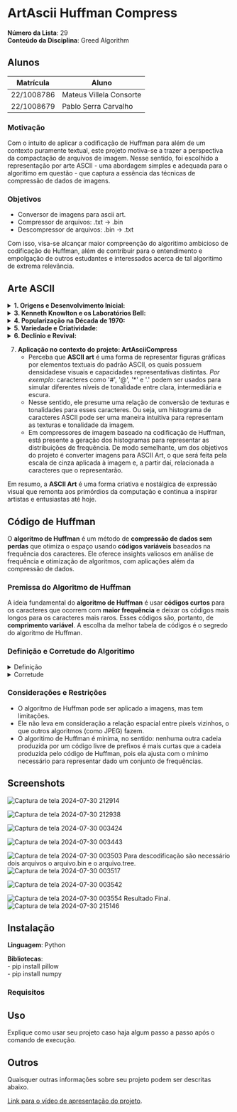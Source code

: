 # ArtAscii Huffman Compress

**Número da Lista**: 29<br>
**Conteúdo da Disciplina**: Greed Algorithm<br>

## Alunos
|Matrícula | Aluno |
| -- | -- |
| 22/1008786 |  Mateus Villela Consorte |
| 22/1008679 |  Pablo Serra Carvalho|

### Motivação
Com o intuito de aplicar a codificação de Huffman para além de um contexto puramente textual, este projeto motiva-se a trazer a perspectiva da compactação de arquivos de imagem. Nesse sentido,
foi escolhido a representação por arte ASCII - uma abordagem simples e adequada para o algoritimo em questão - que captura a essência das técnicas de compressão de dados de imagens.

### Objetivos
 - Conversor de imagens para ascii art.
 - Compressor de arquivos: .txt -> .bin
 - Descompressor de arquivos: .bin -> .txt

Com isso, visa-se alcançar maior compreenção do algoritimo ambicioso de codificação de Huffman, além de contribuir para o entendimento e empolgação de outros estudantes e interessados acerca de tal algoritimo de extrema relevância.

## Arte ASCII

<details>
<summary><strong>1. Origens e Desenvolvimento Inicial:</strong></summary>

- **Typewriter Art**: Antes dos computadores modernos, já existia uma forma semelhante de arte realizada com máquinas de escrever, conhecida como typewriter art. Nesse contexto, os artistas criavam desenhos e padrões usando os caracteres disponíveis nas máquinas de escrever.
- A **ASCII Art** tem suas raízes nos primórdios da computação, quando os computadores eram usados principalmente para processar texto e não possuíam capacidade gráfica avançada.
- Na década de 1960, o **Padrão ASCII** (American Standard Code for Information Interchange) foi estabelecido. Esse padrão definiu um conjunto de 128 caracteres, incluindo letras maiúsculas e minúsculas, números, símbolos de pontuação e caracteres de controle.
- Artistas e entusiastas começaram a explorar maneiras criativas de usar esses caracteres para criar imagens e ilustrações.
</details>

<details>
<summary><strong>3. Kenneth Knowlton e os Laboratórios Bell:</strong></summary>

- Um dos pioneiros em arte computacional foi Kenneth Knowlton, que trabalhava nos Laboratórios Bell na década de 1960.
- Knowlton criou algumas das primeiras **ASCII Arts**, usando impressoras que frequentemente não tinham capacidade gráfica. Ele usava os caracteres disponíveis para formar padrões e desenhos.
- Essas criações eram frequentemente impressas em grandes páginas de banner, facilitando a separação dos resultados por operadores ou funcionários de computador.
</details>

<details>
<summary><strong>4. Popularização na Década de 1970:</strong></summary>

- Durante a década de 1970, a **ASCII Art** se tornou mais popular à medida que os computadores pessoais e mainframes se espalhavam.
- Programadores, hackers e entusiastas começaram a criar arte usando os caracteres ASCII disponíveis em seus terminais de texto.
- A **ASCII Art** era usada em banners, cabeçalhos de documentos, cartazes e até mesmo em jogos de texto.
</details>

<details>
<summary><strong>5. Variedade e Criatividade:</strong></summary>

- A criatividade na **ASCII Art** era vasta. Alguns artistas criavam retratos detalhados, enquanto outros faziam padrões abstratos ou ilustrações temáticas.
- A limitação dos 95 caracteres imprimíveis do **Padrão ASCII** incentivava a inovação. Artistas usavam diferentes combinações de caracteres para obter sombras, texturas e detalhes.
- Classes:
  - Typewriter art,
  - Text art,
  - TTY e RTTY art,
  - Line art,
  - Block art; e outros.
</details>

<details>
<summary><strong>6. Declínio e Revival:</strong></summary>

- Com o advento dos gráficos de alta resolução e a popularização da internet, a **ASCII Art** perdeu parte de sua relevância.
- No entanto, houve um renascimento nos últimos anos, com artistas digitais revisitando essa forma de expressão e criando novas obras usando caracteres ASCII.
</details>

7. **Aplicação no contexto do projeto: ArtAsciiCompress**
   - Perceba que **ASCII art** é uma forma de representar figuras gráficas por elementos textuais do padrão ASCII, os quais possuem densidadese visuais e capacidades representativas distintas. *Por exemplo*: caracteres como '#', '@', '*' e '.' podem ser usados para simular diferentes níveis de tonalidade entre clara, intermediária e escura.
   - Nesse sentido, ele presume uma relação de conversão de texturas e tonalidades para esses caracteres. Ou seja, um histograma de caracteres ASCII pode ser uma maneira intuitiva para representam as texturas e tonalidade da imagem.
   - Em compressores de imagem baseado na codificação de Huffman, está presente a geração dos histogramas para representar as distribuições de frequência. De modo semelhante, um dos objetivos do projeto é converter imagens para ASCII Art, o que será feita pela escala de cinza aplicada à imagem e, a partir daí, relacionada a caracteres que o representarão.

Em resumo, a **ASCII Art** é uma forma criativa e nostálgica de expressão visual que remonta aos primórdios da computação e continua a inspirar artistas e entusiastas até hoje.

## Código de Huffman

O **algoritmo de Huffman** é um método de **compressão de dados sem perdas** que otimiza o espaço usando **códigos variáveis** baseados na frequência dos caracteres. Ele oferece insights valiosos em análise de frequência e otimização de algoritmos, com aplicações além da compressão de dados.

### Premissa do Algoritmo de Huffman

A ideia fundamental do **algoritmo de Huffman** é usar **códigos curtos** para os caracteres que ocorrem com **maior frequência** e deixar os códigos mais longos para os caracteres mais raros. Esses códigos são, portanto, de **comprimento variável**. A escolha da melhor tabela de códigos é o segredo do algoritmo de Huffman.

### Definição e Corretude do Algoritimo
<details>
<summary>Definição</summary>
 
Códigos *livres de prefixo* são aqueles onde, dados dois caracteres quaisquer $i$ e $j$ representados pela codificação, a sequência de bits associadas a $i$ **não** é um *prefixo* da sequência associada a $j$. Em outras palavras, não há nenhuma sequência de bits que seja um prefixo de outra sequência no código.

**_Note_**: Sempre há uma solução ótima do problema da codificação que é dado por um código *livre de prefixo*.

<details>
 <summary>Dem.</summary>
    - Suponha um conjunto de caracteres $C = {c_1, c_2, \ldots, c_n}$ que precisam ser codificados. Assim, objetiva-se encontrar um código livre de prefixo para esses caracteres. Além disso, seja $L$ o comprimento médio do código, o qual queremos minimizar.
    - Suponha que temos dois caracteres i e j no código ótimo, onde a sequência de bits associada a i é um prefixo da sequência associada a j.
    - Agora, trocaremos as sequências de bits associadas a i e j. Ou seja, atribuiremos a sequência de bits originalmente associada a j a i e vice-versa.
    - Essa troca não viola a propriedade de prefixo, pois agora a sequência de bits originalmente associada a i não é mais um prefixo da sequência associada a j.
    - Além disso, o comprimento médio do código após a troca não será maior do que o comprimento médio original, pois estamos apenas trocando sequências de bits sem alterar seus comprimentos individuais.
    - Portanto, após essa troca, obtemos um código com comprimento médio menor ou igual ao código original, mas que é livre de prefixo.
    - Repetindo esse processo para todos os pares de caracteres onde a sequência de bits de um é um prefixo da sequência do outro, eventualmente obteremos um código livre de prefixo com comprimento médio igual ou menor do que o código original.
    - Assim, sempre existe uma solução ótima para o problema da codificação que é dada por um código livre de prefixo.
</details>
</details>
<details>
 <summary>Corretude</summary>

 1. **Codificação de Huffman**:
   - O algoritmo de Huffman constrói uma árvore binária de códigos de prefixo, onde os códigos são atribuídos com base nas frequências dos símbolos.
   - A árvore de Huffman é construída de forma a minimizar o comprimento médio de bits por símbolo.
   - Ideia do algoritimo de Huffman:
     - Começar com $|C|$ folhas e realizar sequencialmente  $|C| - 1$ operações de "intercalação" de dois vertices da árvore. Cada uma destas intercalações dá origem a um novo vértice interno que será o **pai** dos vertices que participarem da intercalação.
     - A escolha do par de vertices que dará origem a intercalação em cada passo depende da soma das frequências das folhas das subárvores com raizes nos vertices que ainda não participaram de intercalações.

2. **Tamanho do arquivo comprimido**
Se $T$ é a árvore que representa a codificação, $d_T(c)$ é a profundidade da folha representando o caracter $c$ e $f(c)$ é a sua frequência, o tamanho do arquivo comprimido será:

$$B(T) = \sum_{c \in C} f(c) \ d_T(c) \ \ .$$

- $B(T)$ é o custo da árvore T, extamente o tamanho do arquivo codificado.

3. **Lema 1 (escolha ambiciosa)**

Seja $C$ um alfabeto onde cada caracter $c \in C$ tem frequência $f[c]$. Sejam $x$ e $y$ dois caracteres em $C$ com as menores frequências. Então, existe um código ótimo livre de prefixo para $C$ no qual os códigos para $x$ e $y$ tem o mesmo comprimento e diferem apenas no último bit.

4. **Lema 2 (subestrutura ótima)**

Suponha $C$ um alfabeto com frequência $f[c]$ definida para cada caracter $c \in C$. Sejam $x$ e $y$ dois caracteres de $C$ com as menores frequências. Além disso, seja $C'$ o alfabeto obtido pela remoção de $x$ e $y$ e pela inclusão de um novo caracter $z$; logo, $C' = C \cup (z) - (x, y)$. As frequências dos caracteres em $C' \cap C$ são as mesmas que em $C$, e $f[z]$ é definida como sendo $f[z] = f[x] + f[y]$.

Seja $T'$ uma árvore binária representando um código ótimo, livre de prefixo para $C'$. Então, a árvore binária $T$ obtida de $T'$ substituindo-se o vertice (folha) $z$ por um vertice interno tendo $x$ e $y$ como filhos, representa um código ótimo livre de prefixo para $C$.

5. **Teorema**

A partir do *Lema 1* e do *Lema 2*, percebe-se que o conjunto de escolhas ambiciosas realmente constroi um algoritimo ótimo (livre de prefixos) e, portanto, o algoritimo de codificação de Huffman é ótimo.
</details>

### Considerações e Restrições
  - O algoritmo de Huffman pode ser aplicado a imagens, mas tem limitações.
  - Ele não leva em consideração a relação espacial entre pixels vizinhos, o que outros algoritmos (como JPEG) fazem.
  - O algoritimo de Huffman é minima, no sentido: nenhuma outra cadeia produzida por um código livre de prefixos é mais curtas que a cadeia produzida pelo código de Huffman, pois ela ajusta com o mínimo necessário para representar dado um conjunto de frequências.

## Screenshots
![Captura de tela 2024-07-30 212914](https://github.com/user-attachments/assets/771a2785-15cc-46ad-a031-4a0a733b754b)

![Captura de tela 2024-07-30 212938](https://github.com/user-attachments/assets/e93d2228-5183-4a0b-82d8-142dce5b63bd)

![Captura de tela 2024-07-30 003424](https://github.com/user-attachments/assets/22c8238a-aced-478f-bbfe-e6aa59c3f52c)

![Captura de tela 2024-07-30 003443](https://github.com/user-attachments/assets/5f853482-0efe-4c01-95c5-670f382c9d95)

![Captura de tela 2024-07-30 003503](https://github.com/user-attachments/assets/d2c5e7e0-e022-4f8a-86d9-5a9a99bdc215)
       Para descodificação são necessário dois arquivos o arquivo.bin e o arquivo.tree.
![Captura de tela 2024-07-30 003517](https://github.com/user-attachments/assets/b61a54af-b9b8-411b-9625-c49feefd511d)

![Captura de tela 2024-07-30 003542](https://github.com/user-attachments/assets/beed1259-9a09-4dd7-ab2f-340c5d7a1e2d)

![Captura de tela 2024-07-30 003554](https://github.com/user-attachments/assets/f6ad58a7-e2ab-474c-8bb1-80acaa42e4c7) 
      Resultado Final.
![Captura de tela 2024-07-30 215146](https://github.com/user-attachments/assets/54675b5c-7d34-4b72-9135-1d1ae83e15aa)

## Instalação 
**Linguagem**: Python<br>

**Bibliotecas**:<br>
    - pip install pillow
    <br>
    - pip install numpy

### Requisitos

## Uso 
Explique como usar seu projeto caso haja algum passo a passo após o comando de execução.

## Outros 
Quaisquer outras informações sobre seu projeto podem ser descritas abaixo.

[Link para o vídeo de apresentação do projeto](https://youtu.be/FyiUfEFkPuY).





